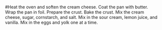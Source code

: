 #Heat the oven and soften the cream cheese.
Coat the pan with butter.
Wrap the pan in foil.
Prepare the crust.
Bake the crust.
Mix the cream cheese, sugar, cornstarch, and salt.
Mix in the sour cream, lemon juice, and vanilla.
Mix in the eggs and yolk one at a time.
